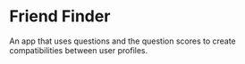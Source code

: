 # Friend Finder
An app that uses questions and the question scores to create compatibilities between user profiles. 

